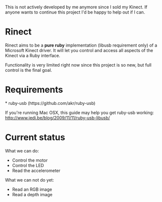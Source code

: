 This is not actively developed by me anymore since I sold my Kinect. If anyone wants to continue this project I'd be happy to help out if I can.

<h1>Rinect</h1>
Rinect aims to be a <b>pure ruby</b> implementation (libusb requirement only) of a Microsoft Kinect driver. It will let you control and access all aspects of the Kinect via a Ruby interface.

Functionality is very limited right now since this project is so new, but full control is the final goal.

<h1>Requirements</h1>
* ruby-usb (https://github.com/akr/ruby-usb)

If you're running Mac OSX, this guide may help you get ruby-usb working: http://www.jedi.be/blog/2009/11/11/ruby-usb-libusb/

<h1>Current status</h1>
What we can do:

* Control the motor
* Control the LED
* Read the accelerometer

What we can not do yet:

* Read an RGB image
* Read a depth image
